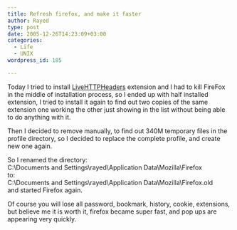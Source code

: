 ```yaml
---
title: Refresh firefox, and make it faster
author: Rayed
type: post
date: 2005-12-26T14:23:09+03:00
categories:
  - Life
  - UNIX
wordpress_id: 185

---
```

<p>Today I tried to install <a href="http://livehttpheaders.mozdev.org/">LiveHTTPHeaders</a> extension and I had to kill FireFox in the middle of installation process, so I ended up with half installed extension,  I tried to install it again to find out two copies of the same extension one working the other just showing in the list without being able to do anything with it.</p>
<p>Then I decided to remove manually, to find out 340M temporary files in the profile directory, so I decided to replace the complete profile, and create new one again.</p>
<p>So I renamed the directory:<br />
C:\Documents and Settings\rayed\Application Data\Mozilla\Firefox<br />
to:<br />
C:\Documents and Settings\rayed\Application Data\Mozilla\Firefox.old<br />
and started Firefox again.</p>
<p>Of course you will lose all password, bookmark, history, cookie, extensions, but believe me it is worth it, firefox became super fast, and pop ups are appearing very quickly.</p>
